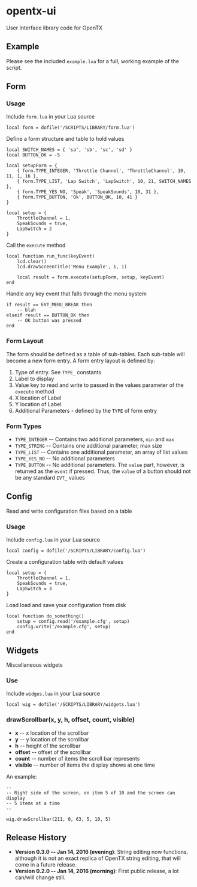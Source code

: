 # opentx-ui

User Interface library code for OpenTX

## Example

Please see the included `example.lua` for a full, working example of the script.

## Form

### Usage

Include `form.lua` in your Lua source

```
local form = dofile('/SCRIPTS/LIBRARY/form.lua')
```

Define a form structure and table to hold values

```
local SWITCH_NAMES = { 'sa', 'sb', 'sc', 'sd' }
local BUTTON_OK = -5

local setupForm = {
	{ form.TYPE_INTEGER, 'Throttle Channel', 'ThrottleChannel', 10, 11, 1, 16 },
	{ form.TYPE_LIST, 'Lap Switch', 'LapSwitch', 10, 21, SWITCH_NAMES },
	{ form.TYPE_YES_NO, 'Speak', 'SpeakSounds', 10, 31 },
	{ form.TYPE_BUTTON, 'Ok', BUTTON_OK, 10, 41 }
}

local setup = {
	ThrottleChannel = 1,
	SpeakSounds = true,
	LapSwitch = 2
}
```

Call the `execute` method

```
local function run_func(keyEvent)
	lcd.clear()
	lcd.drawScreenTitle('Menu Example', 1, 1)

	local result = form.execute(setupForm, setup, keyEvent)
end
```

Handle any key event that falls through the menu system

```
if result == EVT_MENU_BREAK then
	-- blah
elseif result == BUTTON_OK then
	-- OK button was pressed
end
```

### Form Layout

The form should be defined as a table of sub-tables. Each sub-table will become a new
form entry. A form entry layout is defined by:

1. Type of entry. See `TYPE_` constants
2. Label to display
3. Value key to read and write to passed in the values parameter of the `execute` method
4. X location of Label
5. Y location of Label
6. Additional Parameters - defined by the `TYPE` of form entry

### Form Types

* `TYPE_INTEGER` -- Contains two additional parameters, `min` and `max`
* `TYPE_STRING` -- Contains one additional parameter, max size
* `TYPE_LIST` -- Contains one additional parameter, an array of list values
* `TYPE_YES_NO` -- No additional parameters
* `TYPE_BUTTON` -- No additional parameters. The `value` part, however, is returned as
  the `event` if pressed. Thus, the `value` of a button should not be any standard `EVT_` values

## Config

Read and write configuration files based on a table

### Usage

Include `config.lua` in your Lua source

```
local config = dofile('/SCRIPTS/LIBRARY/config.lua')
```

Create a configuration table with default values

```
local setup = {
	ThrottleChannel = 1,
	SpeakSounds = true,
	LapSwitch = 3
}
```

Load load and save your configuration from disk

```
local function do_something()
	setup = config.read('/example.cfg', setup)
	config.write('/example.cfg', setup)
end
```

## Widgets

Miscellaneous widgets

### Use

Include `widges.lua` in your Lua source

```
local wig = dofile('/SCRIPTS/LIBRARY/widgets.lua')
```

### drawScrollbar(x, y, h, offset, count, visible)

* **x** -- x location of the scrollbar
* **y** -- y location of the scrollbar
* **h** -- height of the scrollbar
* **offset** -- offset of the scrollbar
* **count** -- number of items the scroll bar represents
* **visible** -- number of items the display shows at one time

An example:

```
--
-- Right side of the screen, on item 5 of 10 and the screen can display
-- 5 items at a time
--

wig.drawScrollbar(211, 0, 63, 5, 10, 5)
```

## Release History

* **Version 0.3.0 -- Jan 14, 2016 (evening)**: String editing now functions, although it
  is not an exact replica of OpenTX string editing, that will come in a future release.
* **Version 0.2.0 -- Jan 14, 2016 (morning)**: First public release, a lot can/will
  change still.
